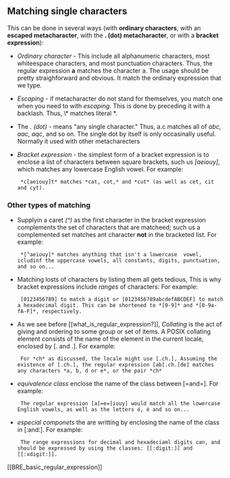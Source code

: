 ## Matching single characters

This can be done in several ways (with **ordinary characters**, with an **escaped metacharacter**, with the **. (dot) metacharacter**, or with a **bracket expression**):

 * *Ordinary character* - This include all alphanumeric characters, most whiteespace characters, and most punctuation characters. Thus, the regular expression **a** matches the character a. The usage should be pretty straighforward and obvious. It match the ordinary expression that we type.

 * *Escaping* - if metacharacter do not stand for themselves, you match one when you need to with *escaping*. This is done by preceding it with a backlash. Thus, \\\* matches literal \*.

 * The *. (dot)* - means "any single character." Thus, a.c matches all of *abc, aac, aqc*, and so on. The single dot by itself is only occasinally useful. Normally it used with other metacharecters

 * *Bracket expression* - the simplest form of a bracket expression is to enclose a list of characters between square brackets, such us *[aeiouy]*, which matches any lowercase English vowel. 
	For example: 
	
		*c[aeiouy]t* matches *cat, cot,* and *cut* (as well as cet, cit and cyt).


### Other types of matching

 * Supplyin a caret *(^)* as the first character in the bracket expression complements the set of characters that are matcheed; such us a complemented set matches ant character **not** in the bracketed list.
	For example: 

		*[^aeiouy]* matches anything that isn't a lowercase  vowel, icludinf the uppercase vowels, all constants, digits, punctuation, and so on...

 * Matching losts of characters by listing them all gets tedious, This is why bracket expressions include *ranges* of characters:
	For example:
		
		[0123456789] to match a digit or [0123456789abcdefABCDEF] to match a hexadecimal digit. This can be shortened to *[0-9]* and *[0-9a-fA-F]*, respectively.

 * As we see before [[what_is_regular_expression?]], *Collating* is the act of giving and ordering to some group or set of items. A POSIX collating element consists of the name of the element in the current locale, enclosed by [. and .].
	For example:

		For *ch* as discussed, the locale might use [.ch.], Assuming the existence of [.ch.], the regular expression [ab[.ch.]de] matches any characters *a, b, d or e*, or the pair *ch*

 * *equivalence class* enclose the name of the class between [=and=].
	For example:

		The regular expression [a[=e=]iouy] would match all the lowercase English vowels, as well as the letters é, è and so on...

 * *especial componets* the are writting by enclosing the name of the class in [:and:].
	For example:

		The range expressions for decimal and hexadeciaml digits can, and should be expressed by using the classes: [[:digit:]] and [[:xdigit:]].

[[BRE_basic_regular_expression]]
